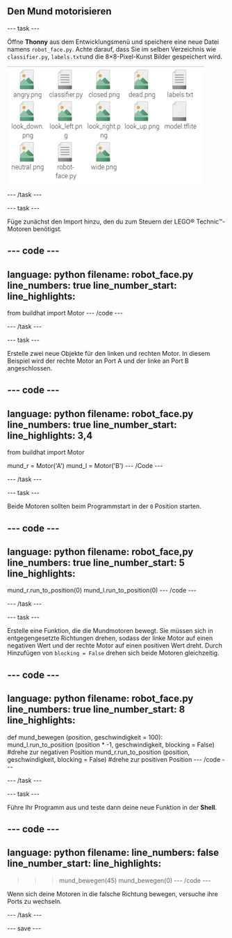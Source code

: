 ## Den Mund motorisieren

--- task ---

Öffne **Thonny** aus dem Entwicklungsmenü und speichere eine neue Datei namens `robot_face.py`. Achte darauf, dass Sie im selben Verzeichnis wie `classifier.py`, `labels.txt`und die 8×8-Pixel-Kunst Bilder gespeichert wird.

![Dateistruktur, die anzeigt, wo robot_face.py gespeichert werden soll.](images/file_structure.png)

--- /task ---

--- task ---

Füge zunächst den Import hinzu, den du zum Steuern der LEGO® Technic™-Motoren benötigst.

--- code ---
---
language: python filename: robot_face.py line_numbers: true line_number_start:
line_highlights:
---
from buildhat import Motor --- /code ---

--- /task ---

--- task ---

Erstelle zwei neue Objekte für den linken und rechten Motor. In diesem Beispiel wird der rechte Motor an Port A und der linke an Port B angeschlossen.

--- code ---
---
language: python filename: robot_face.py line_numbers: true line_number_start:
line_highlights: 3,4
---
from buildhat import Motor

mund_r = Motor('A') mund_l = Motor('B') --- /Code ---

--- /task ---

--- task ---

Beide Motoren sollten beim Programmstart in der `0` Position starten.

--- code ---
---
language: python filename: robot_face,py line_numbers: true line_number_start: 5
line_highlights:
---

mund_r.run_to_position(0) mund_l.run_to_position(0) --- /code ---

--- /task ---

--- task ---

Erstelle eine Funktion, die die Mundmotoren bewegt. Sie müssen sich in entgegengesetzte Richtungen drehen, sodass der linke Motor auf einen negativen Wert und der rechte Motor auf einen positiven Wert dreht. Durch Hinzufügen von `blocking = False` drehen sich beide Motoren gleichzeitig.

--- code ---
---
language: python filename: robot_face.py line_numbers: true line_number_start: 8
line_highlights:
---
def mund_bewegen (position, geschwindigkeit = 100): mund_l.run_to_position (position * -1, geschwindigkeit, blocking = False) #drehe zur negativen Position mund_r.run_to_position (position, geschwindigkeit, blocking = False) #drehe zur positiven Position --- /code ---

--- /task ---

--- task ---

Führe Ihr Programm aus und teste dann deine neue Funktion in der **Shell**.

--- code ---
---
language: python filename: line_numbers: false line_number_start:
line_highlights:
---
> > > mund_bewegen(45) mund_bewegen(0) --- /code ---

Wenn sich deine Motoren in die falsche Richtung bewegen, versuche ihre Ports zu wechseln.

--- /task ---

--- save ---
